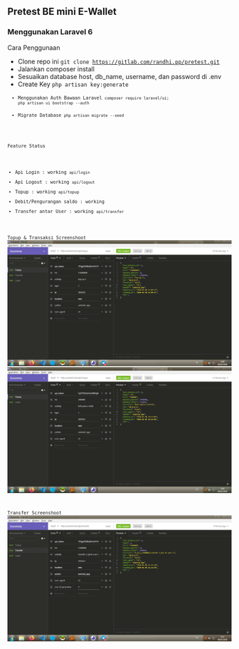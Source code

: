 ## Pretest BE mini E-Wallet
### Menggunakan Laravel 6

Cara Penggunaan
- Clone repo ini <code>git clone https://gitlab.com/randhi.pp/pretest.git</code>
- Jalankan composer install
- Sesuaikan database host, db_name, username, dan password di .env
- Create Key <code>php artisan key:generate<code>
- Menggunakan Auth Bawaan Laravel <code>composer require laravel/ui; php artisan ui bootstrap --auth</code>
- Migrate Database <code>php artisan migrate --seed</code>

Feature Status 
- Api Login : working <code>api/login</code>
- Api Logout : working <code>api/logout</code>
- Topup : working <code>api/topup</code>
- Debit/Pengurangan saldo : working
- Transfer antar User : working <code>api/transfer</code>

Topup & Transaksi Screenshoot
![](screenshot/topup-fix.png)
![](screenshot/transaksi.png)

Transfer Screenshoot
![](screenshot/transfer.png)
